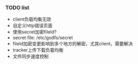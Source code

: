 ### TODO list

- client负载均衡无效
- 自定义http错误页面
- 使用secret加密fileId?
- secret file: /etc/godfs/secret
- fileId加密变更影响到多个地方的解密，尤其client，需要解决
- tracker上传下载负载均衡
- 文件同步速度控制